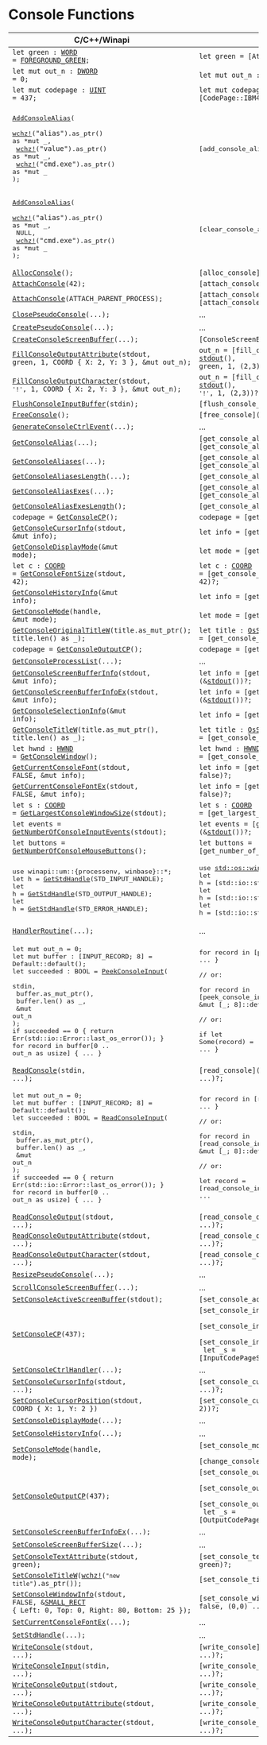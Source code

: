 <!-- https://learn.microsoft.com/en-us/windows/console/console-functions -->

<style>.content { max-width: none; }</style>

# Console Functions

| C/C++/Winapi                                                                                      | Rust |
| ------------------------------------------------------------------------------------------------- | ---- |
| <code>let green : [WORD] = [FOREGROUND_GREEN](winapi::um::wincon::FOREGROUND_GREEN);</code>       | <code>let green = [Attributes]::[FOREGROUND_GREEN](Attributes::FOREGROUND_GREEN);</code>
| <code>let mut out_n : [DWORD] = 0;</code>                                                         | <code>let mut out_n : [DWORD];</code>
| <code>let mut codepage : [UINT] = 437;</code>                                                     | <code>let mut codepage : [CodePage] = [CodePage::IBM437];</code>
| |
| <pre>[AddConsoleAlias]\(<br>    [wchz!]\(`"alias"`).as_ptr() as *mut _,<br>    [wchz!]\(`"value"`).as_ptr() as *mut _,<br>    [wchz!]\(`"cmd.exe"`).as_ptr() as *mut _<br>);</pre> | <pre>[add_console_alias]`("alias", "value", "cmd.exe")?;`</pre>
| <pre>[AddConsoleAlias]\(<br>    [wchz!]\(`"alias"`).as_ptr() as *mut _,<br>    NULL,                                  <br>    [wchz!]\(`"cmd.exe"`).as_ptr() as *mut _<br>);</pre> | <pre>[clear_console_alias]`("alias", (), "cmd.exe")?;`</pre>
| <code>[AllocConsole]\();</code>                                                                   | <code>[alloc_console]\()?;</code>
| <code>[AttachConsole]\(42);</code>                                                                | <code>[attach_console]\(42)?;</code>
| <code>[AttachConsole]\(ATTACH_PARENT_PROCESS);</code>                                             | <code>[attach_console]\(ATTACH_PARENT_PROCESS)?;</code> <br> <code>[attach_console_parent_process]\()?;</code>
| <code>[ClosePseudoConsole]\(...);</code>                                                          | ...
| <code>[CreatePseudoConsole]\(...);</code>                                                         | ...
| <code>[CreateConsoleScreenBuffer]\(...);</code>                                                   | <code>[ConsoleScreenBuffer]::[new](ConsoleScreenBuffer::new)()?;</code>
| <code>[FillConsoleOutputAttribute]\(stdout, green, 1, COORD { X: 2, Y: 3 }, &mut out_n);</code>   | <code>out_n = [fill_console_output_attribute]\(&mut [stdout]\(), green, 1, (2,3))?;</code>
| <code>[FillConsoleOutputCharacter]\(stdout, `'!'`, 1, COORD { X: 2, Y: 3 }, &mut out_n);</code>     | <code>out_n = [fill_console_output_character]\(&mut [stdout]\(), `'!'`, 1, (2,3))?;</code>
| <code>[FlushConsoleInputBuffer]\(stdin);</code>                                                   | <code>[flush_console_input_buffer]\(&mut stdin())?;</code>
| <code>[FreeConsole]\();</code>                                                                    | <code>[free_console]\()?;</code>
| <code>[GenerateConsoleCtrlEvent]\(...);</code>                                                    | ...
| <code>[GetConsoleAlias]\(...);</code>                                                             | <code>[get_console_alias]\(...)?;<br>[get_console_alias_os]\(...)?;</code>
| <code>[GetConsoleAliases]\(...);</code>                                                           | <code>[get_console_aliases]\(...)?;<br>[get_console_aliases_os]\(...)?;</code>
| <code>[GetConsoleAliasesLength]\(...);</code>                                                     | <code>[get_console_aliases_length]\(...)?;</code>
| <code>[GetConsoleAliasExes]\(...);</code>                                                         | <code>[get_console_alias_exes]\(...)?;<br>[get_console_alias_exes_os]\()?;</code>
| <code>[GetConsoleAliasExesLength]\();</code>                                                      | <code>[get_console_alias_exes_length]\()?;</code>
| <code>codepage = [GetConsoleCP]\();</code>                                                        | <code>codepage = [get_console_input_cp]\()?;</code>
| <code>[GetConsoleCursorInfo]\(stdout, &mut info);</code>                                          | <code>let info = [get_console_cursor_info]\(&[stdout]\())?;</code>
| <code>[GetConsoleDisplayMode]\(&mut mode);</code>                                                 | <code>let mode = [get_console_display_mode]\()?;</code>
| <code>let c : [COORD] = [GetConsoleFontSize]\(stdout, 42);</code>                                 | <code>let c : [COORD] = [get_console_font_size]\(&[stdout]\(), 42)?;</code>
| <code>[GetConsoleHistoryInfo]\(&mut info);</code>                                                 | <code>let info = [get_console_history_info]\()?;</code>
| <code>[GetConsoleMode]\(handle, &mut mode);</code>                                                | <code>let mode = [get_console_mode]\(handle)?;</code>
| <code>[GetConsoleOriginalTitleW]\(title.as_mut_ptr(); title.len() as _);</code>                   | <code>let title : [OsString] = [get_console_original_title]\()?;</code>
| <code>codepage = [GetConsoleOutputCP]\();</code>                                                  | <code>codepage = [get_console_output_cp]\()?;</code>
| <code>[GetConsoleProcessList]\(...);</code>                                                       | ...
| <code>[GetConsoleScreenBufferInfo]\(stdout, &mut info);</code>                                    | <code>let info = [get_console_screen_buffer_info]\(&[stdout]\())?;</code>
| <code>[GetConsoleScreenBufferInfoEx]\(stdout, &mut info);</code>                                  | <code>let info = [get_console_screen_buffer_info_ex]\(&[stdout]\())?;</code>
| <code>[GetConsoleSelectionInfo]\(&mut info);</code>                                               | <code>let info = [get_console_selection_info]\()?;</code>
| <code>[GetConsoleTitleW]\(title.as_mut_ptr(), title.len() as _);</code>                           | <code>let title : [OsString] = [get_console_title]\()?;</code>
| <code>let hwnd : [HWND] = [GetConsoleWindow]\();</code>                                           | <code>let hwnd : [HWND] = [get_console_window]\()?;</code>
| <code>[GetCurrentConsoleFont]\(stdout, FALSE, &mut info);</code>                                  | <code>let info = [get_current_console_font]\(&[stdout]\(), false)?;</code>
| <code>[GetCurrentConsoleFontEx]\(stdout, FALSE, &mut info);</code>                                | <code>let info = [get_current_console_font_ex]\(&[stdout]\(), false)?;</code>
| <code>let s : [COORD] = [GetLargestConsoleWindowSize]\(stdout);</code>                            | <code>let s : [COORD] = [get_largest_console_window_size]\(&[stdout]\())?;</code>
| <code>let events = [GetNumberOfConsoleInputEvents]\(stdout);</code>                               | <code>let events = [get_number_of_console_input_events]\(&[stdout]\())?;</code>
| <code>let buttons = [GetNumberOfConsoleMouseButtons]\();</code>                                   | <code>let buttons = [get_number_of_console_mouse_buttons]\()?;</code>
| <pre>use winapi::um::{processenv, winbase}::*;<br>let h = [GetStdHandle]\(STD_INPUT_HANDLE);<br>let h = [GetStdHandle]\(STD_OUTPUT_HANDLE);<br>let h = [GetStdHandle]\(STD_ERROR_HANDLE);</pre> | <pre>use [std::os::windows::io::AsRawHandle];<br>let h = [std::io::stdin]\().[as_raw_handle]\().cast();<br>let h = [std::io::stdout]\().[as_raw_handle]\().cast();<br>let h = [std::io::stderr]\().[as_raw_handle]\().cast();</pre>
| <code>[HandlerRoutine]\(...);</code>                                                              | ...
| <pre>let mut out_n = 0;<br>let mut buffer : [INPUT_RECORD; 8] = Default::default();<br>let succeeded : BOOL = [PeekConsoleInput]\(<br>    stdin,<br>    buffer.as_mut_ptr(),<br>    buffer.len() as _,<br>    &mut out_n<br>);<br>if succeeded == 0 { return Err(std::io::Error::last_os_error()); }<br>for record in buffer[0 .. out_n as usize] { ... }</pre> | <pre>for record in [peek_console_input]\(&mut [stdin]\())? { ... }<br><br>// or:<br><br>for record in [peek_console_input_with]\(&mut [stdin]\(), &mut [_; 8]::default())? { ... }<br><br>// or:<br><br>if let Some(record) = [peek_console_input_one]\(&mut [stdin]\())? { ... }</pre>
| <code>[ReadConsole]\(stdin, ...);</code>                                                          | <code>[read_console]\(&mut [stdin]\(), ...)?;</code>
| <pre>let mut out_n = 0;<br>let mut buffer : [INPUT_RECORD; 8] = Default::default();<br>let succeeded : BOOL = [ReadConsoleInput]\(<br>    stdin,<br>    buffer.as_mut_ptr(),<br>    buffer.len() as _,<br>    &mut out_n<br>);<br>if succeeded == 0 { return Err(std::io::Error::last_os_error()); }<br>for record in buffer[0 .. out_n as usize] { ... }</pre> | <pre>for record in [read_console_input]\(&mut [stdin]\())? { ... }<br><br>// or:<br><br>for record in [read_console_input_with]\(&mut [stdin]\(), &mut [_; 8]::default())? { ... }<br><br>// or:<br><br>let record = [read_console_input_one]\(&mut [stdin]\())?;<br>...</pre>
| <code>[ReadConsoleOutput]\(stdout, ...);</code>                                                   | <code>[read_console_output]\(&[stdout]\(), ...)?;</code>
| <code>[ReadConsoleOutputAttribute]\(stdout, ...);</code>                                          | <code>[read_console_output_attribute]\(&[stdout]\(), ...)?;</code>
| <code>[ReadConsoleOutputCharacter]\(stdout, ...);</code>                                          | <code>[read_console_output_character]\(&[stdout]\(), ...)?;</code>
| <code>[ResizePseudoConsole]\(...);</code>                                                         | ...
| <code>[ScrollConsoleScreenBuffer]\(...);</code>                                                   | ...
| <code>[SetConsoleActiveScreenBuffer]\(stdout);</code>                                             | <code>[set_console_active_screen_buffer]\(&[stdout]\())?;</code>
| <code>[SetConsoleCP]\(437);</code>                                                                | <code>[set_console_input_cp]\(437)?; <br> [set_console_input_cp]\([CodePage]::[IBM437](CodePage::IBM437))?; <br> [set_console_input_cp]\([CodePage]::from(437))?; <br> let _s = [InputCodePageScope]::[new](InputCodePageScope::new)([CodePage]::[IBM437](CodePage::IBM437))?;</code>
| <code>[SetConsoleCtrlHandler]\(...);</code>                                                       | ...
| <code>[SetConsoleCursorInfo]\(stdout, ...);</code>                                                | <code>[set_console_cursor_info]\(&mut [stdout]\(), ...)?;</code>
| <code>[SetConsoleCursorPosition]\(stdout, COORD { X: 1, Y: 2 })</code>                            | <code>[set_console_cursor_position]\(&mut [stdout]\(), (1, 2))?;</code>
| <code>[SetConsoleDisplayMode]\(...);</code>                                                       | ...
| <code>[SetConsoleHistoryInfo]\(...);</code>                                                       | ...
| <code>[SetConsoleMode]\(handle, mode);</code>                                                     | <code>[set_console_mode]\(handle, mode)?; <br> [change_console_mode]\(handle, \|_old_mode\| mode)?;</code>
| <code>[SetConsoleOutputCP]\(437);</code>                                                          | <code>[set_console_output_cp]\(437)?; <br> [set_console_output_cp]\([CodePage]::[IBM437](CodePage::IBM437))?; <br> [set_console_output_cp]\([CodePage]::from(437))?; <br> let _s = [OutputCodePageScope]::[new](OutputCodePageScope::new)([CodePage]::[IBM437](CodePage::IBM437))?;</code>
| <code>[SetConsoleScreenBufferInfoEx]\(...);</code>                                                | ...
| <code>[SetConsoleScreenBufferSize]\(...);</code>                                                  | ...
| <code>[SetConsoleTextAttribute]\(stdout, green);</code>                                           | <code>[set_console_text_attribute]\(&mut [stdout]\(), green)?;</code>
| <code>[SetConsoleTitleW]\([wchz!]\(`"new title"`).as_ptr());</code>                               | <code>[set_console_title]\(`"new title"`)?;</code>
| <code>[SetConsoleWindowInfo]\(stdout, FALSE, &[SMALL_RECT] { Left: 0, Top: 0, Right: 80, Bottom: 25 });</code> | <code>[set_console_window_info]\(&mut [stdout]\(), false, (0,0) .. (80,25))?;</code>
| <code>[SetCurrentConsoleFontEx]\(...);</code>                                                     | ...
| <code>[SetStdHandle]\(...);</code>                                                                | ...
| <code>[WriteConsole]\(stdout, ...);</code>                                                        | <code>[write_console]\(&mut [stdout]\(), ...)?;</code>
| <code>[WriteConsoleInput]\(stdin, ...);</code>                                                    | <code>[write_console_input]\(&mut [stdin]\(), ...)?;</code>
| <code>[WriteConsoleOutput]\(stdout, ...);</code>                                                  | <code>[write_console_output]\(&mut [stdout]\(), ...)?;</code>
| <code>[WriteConsoleOutputAttribute]\(stdout, ...);</code>                                         | <code>[write_console_output_attribute]\(&mut [stdout]\(), ...)?;</code>
| <code>[WriteConsoleOutputCharacter]\(stdout, ...);</code>                                         | <code>[write_console_output_character]\(&mut [stdout]\(), ...)?;</code>

[AddConsoleAlias]:                  https://learn.microsoft.com/en-us/windows/console/addconsolealias
[AllocConsole]:                     https://learn.microsoft.com/en-us/windows/console/allocconsole
[AttachConsole]:                    https://learn.microsoft.com/en-us/windows/console/attachconsole
[ClosePseudoConsole]:               https://learn.microsoft.com/en-us/windows/console/closepseudoconsole
[CreatePseudoConsole]:              https://learn.microsoft.com/en-us/windows/console/createpseudoconsole
[CreateConsoleScreenBuffer]:        https://learn.microsoft.com/en-us/windows/console/createconsolescreenbuffer
[FillConsoleOutputAttribute]:       https://learn.microsoft.com/en-us/windows/console/fillconsoleoutputattribute
[FillConsoleOutputCharacter]:       https://learn.microsoft.com/en-us/windows/console/fillconsoleoutputcharacter
[FlushConsoleInputBuffer]:          https://learn.microsoft.com/en-us/windows/console/flushconsoleinputbuffer
[FreeConsole]:                      https://learn.microsoft.com/en-us/windows/console/freeconsole
[GenerateConsoleCtrlEvent]:         https://learn.microsoft.com/en-us/windows/console/generateconsolectrlevent
[GetConsoleAlias]:                  https://learn.microsoft.com/en-us/windows/console/getconsolealias
[GetConsoleAliases]:                https://learn.microsoft.com/en-us/windows/console/getconsolealiases
[GetConsoleAliasesLength]:          https://learn.microsoft.com/en-us/windows/console/getconsolealiaseslength
[GetConsoleAliasExes]:              https://learn.microsoft.com/en-us/windows/console/getconsolealiasexes
[GetConsoleAliasExesLength]:        https://learn.microsoft.com/en-us/windows/console/getconsolealiasexeslength
[GetConsoleCP]:                     https://learn.microsoft.com/en-us/windows/console/getconsolecp
[GetConsoleCursorInfo]:             https://learn.microsoft.com/en-us/windows/console/getconsolecursorinfo
[GetConsoleDisplayMode]:            https://learn.microsoft.com/en-us/windows/console/getconsoledisplaymode
[GetConsoleFontSize]:               https://learn.microsoft.com/en-us/windows/console/getconsolefontsize
[GetConsoleHistoryInfo]:            https://learn.microsoft.com/en-us/windows/console/getconsolehistoryinfo
[GetConsoleMode]:                   https://learn.microsoft.com/en-us/windows/console/getconsolemode
[GetConsoleOriginalTitleW]:         https://learn.microsoft.com/en-us/windows/console/getconsoleoriginaltitle
[GetConsoleOutputCP]:               https://learn.microsoft.com/en-us/windows/console/getconsoleoutputcp
[GetConsoleProcessList]:            https://learn.microsoft.com/en-us/windows/console/getconsoleprocesslist
[GetConsoleScreenBufferInfo]:       https://learn.microsoft.com/en-us/windows/console/getconsolescreenbufferinfo
[GetConsoleScreenBufferInfoEx]:     https://learn.microsoft.com/en-us/windows/console/getconsolescreenbufferinfoex
[GetConsoleSelectionInfo]:          https://learn.microsoft.com/en-us/windows/console/getconsoleselectioninfo
[GetConsoleTitleW]:                 https://learn.microsoft.com/en-us/windows/console/getconsoletitle
[GetConsoleWindow]:                 https://learn.microsoft.com/en-us/windows/console/getconsolewindow
[GetCurrentConsoleFont]:            https://learn.microsoft.com/en-us/windows/console/getcurrentconsolefont
[GetCurrentConsoleFontEx]:          https://learn.microsoft.com/en-us/windows/console/getcurrentconsolefontex
[GetLargestConsoleWindowSize]:      https://learn.microsoft.com/en-us/windows/console/getlargestconsolewindowsize
[GetNumberOfConsoleInputEvents]:    https://learn.microsoft.com/en-us/windows/console/getnumberofconsoleinputevents
[GetNumberOfConsoleMouseButtons]:   https://learn.microsoft.com/en-us/windows/console/getnumberofconsolemousebuttons
[GetStdHandle]:                     https://learn.microsoft.com/en-us/windows/console/getstdhandle
[HandlerRoutine]:                   https://learn.microsoft.com/en-us/windows/console/handlerroutine
[PeekConsoleInput]:                 https://learn.microsoft.com/en-us/windows/console/peekconsoleinput
[ReadConsole]:                      https://learn.microsoft.com/en-us/windows/console/readconsole
[ReadConsoleInput]:                 https://learn.microsoft.com/en-us/windows/console/readconsoleinput
[ReadConsoleOutput]:                https://learn.microsoft.com/en-us/windows/console/readconsoleoutput
[ReadConsoleOutputAttribute]:       https://learn.microsoft.com/en-us/windows/console/readconsoleoutputattribute
[ReadConsoleOutputCharacter]:       https://learn.microsoft.com/en-us/windows/console/readconsoleoutputcharacter
[ResizePseudoConsole]:              https://learn.microsoft.com/en-us/windows/console/resizepseudoconsole
[ScrollConsoleScreenBuffer]:        https://learn.microsoft.com/en-us/windows/console/scrollconsolescreenbuffer
[SetConsoleActiveScreenBuffer]:     https://learn.microsoft.com/en-us/windows/console/setconsoleactivescreenbuffer
[SetConsoleCP]:                     https://learn.microsoft.com/en-us/windows/console/setconsolecp
[SetConsoleCtrlHandler]:            https://learn.microsoft.com/en-us/windows/console/setconsolectrlhandler
[SetConsoleCursorInfo]:             https://learn.microsoft.com/en-us/windows/console/setconsolecursorinfo
[SetConsoleCursorPosition]:         https://learn.microsoft.com/en-us/windows/console/setconsolecursorposition
[SetConsoleDisplayMode]:            https://learn.microsoft.com/en-us/windows/console/setconsoledisplaymode
[SetConsoleHistoryInfo]:            https://learn.microsoft.com/en-us/windows/console/setconsolehistoryinfo
[SetConsoleMode]:                   https://learn.microsoft.com/en-us/windows/console/setconsolemode
[SetConsoleOutputCP]:               https://learn.microsoft.com/en-us/windows/console/setconsoleoutputcp
[SetConsoleScreenBufferInfoEx]:     https://learn.microsoft.com/en-us/windows/console/setconsolescreenbufferinfoex
[SetConsoleScreenBufferSize]:       https://learn.microsoft.com/en-us/windows/console/setconsolescreenbuffersize
[SetConsoleTextAttribute]:          https://learn.microsoft.com/en-us/windows/console/setconsoletextattribute
[SetConsoleTitleW]:                 https://learn.microsoft.com/en-us/windows/console/setconsoletitle
[SetConsoleWindowInfo]:             https://learn.microsoft.com/en-us/windows/console/setconsolewindowinfo
[SetCurrentConsoleFontEx]:          https://learn.microsoft.com/en-us/windows/console/setcurrentconsolefontex
[SetStdHandle]:                     https://learn.microsoft.com/en-us/windows/console/setstdhandle
[WriteConsole]:                     https://learn.microsoft.com/en-us/windows/console/writeconsole
[WriteConsoleInput]:                https://learn.microsoft.com/en-us/windows/console/writeconsoleinput
[WriteConsoleOutput]:               https://learn.microsoft.com/en-us/windows/console/writeconsoleoutput
[WriteConsoleOutputAttribute]:      https://learn.microsoft.com/en-us/windows/console/writeconsoleoutputattribute
[WriteConsoleOutputCharacter]:      https://learn.microsoft.com/en-us/windows/console/writeconsoleoutputcharacter

[COORD]:                                https://learn.microsoft.com/en-us/windows/console/coord-str
[SMALL_RECT]:                           https://learn.microsoft.com/en-us/windows/console/small-rect-str

[SHORT]:                                https://docs.rs/winapi/0.3.9/winapi/shared/minwindef/type.SHORT.html
[WORD]:                                 https://docs.rs/winapi/0.3.9/winapi/shared/minwindef/type.WORD.html
[DWORD]:                                https://docs.rs/winapi/0.3.9/winapi/shared/minwindef/type.DWORD.html
[UINT]:                                 https://docs.rs/winapi/0.3.9/winapi/shared/minwindef/type.UINT.html
[HWND]:                                 https://docs.rs/winapi/0.3.9/winapi/shared/windef/type.HWND.html

[OsString]:                             https://doc.rust-lang.org/std/ffi/struct.OsString.html
[stdin]:                                https://doc.rust-lang.org/std/io/fn.stdin.html
[stdout]:                               https://doc.rust-lang.org/std/io/fn.stdout.html
[as_raw_handle]:                        https://doc.rust-lang.org/std/os/windows/io/trait.AsRawHandle.html#tymethod.as_raw_handle
[std::os::windows::io::AsRawHandle]:    https://doc.rust-lang.org/std/os/windows/io/trait.AsRawHandle.html

[wchz!]:                                https://docs.rs/wchar/0.11.0/wchar/macro.wchz.html

[x]:    https://img.shields.io/badge/impl-✗-red
[?]:    https://img.shields.io/badge/impl-%3f-yellow
[o]:    https://img.shields.io/badge/impl-✓-green

<!--
[x]:    https://img.shields.io/badge/impl-x-red
[?]:    https://img.shields.io/badge/impl-%3f-yellow
[o]:    https://img.shields.io/badge/impl-o-green

[x]:    https://img.shields.io/badge/impl-missing-red
[o]:    https://img.shields.io/badge/impl-finished-green
-->
